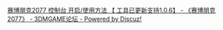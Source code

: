 [赛博朋克2077 控制台 开启/使用方法 【 工具已更新支持1.0.6】 - 《赛博朋克2077》 - 3DMGAME论坛 - Powered by Discuz!](https://bbs.3dmgame.com/thread-6109374-1-1.html)